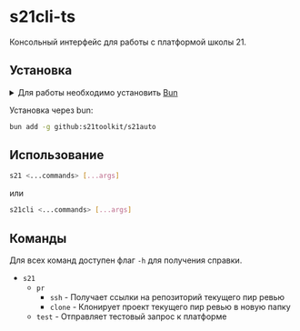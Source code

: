# s21cli-ts

Консольный интерфейс для работы с платформой школы 21.

## Установка

<details>

<summary>
Для работы необходимо установить <a href="https://bun.sh">Bun</a>
</summary>

```sh
curl -fsSL https://bun.sh/install | bash
```

</details>

Установка через bun:

```sh
bun add -g github:s21toolkit/s21auto
```

## Использование

```sh
s21 <...commands> [...args]
```

или

```sh
s21cli <...commands> [...args]
```

## Команды

Для всех команд доступен флаг `-h` для получения справки.

- `s21`
  - `pr`
    - `ssh` - Получает ссылки на репозиторий текущего пир ревью
    - `clone` - Клонирует проект текущего пир ревью в новую папку
  - `test` - Отправляет тестовый запрос к платформе
